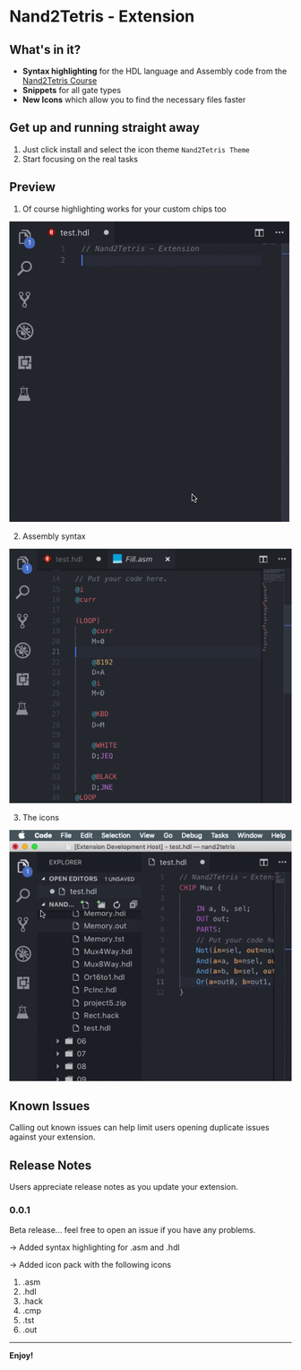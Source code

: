 # Nand2Tetris - Extension 
## What's in it?

* **Syntax highlighting** for the HDL language and Assembly code from the [Nand2Tetris Course](https://www.nand2tetris.org/)
* **Snippets** for all gate types
* **New Icons** which allow you to find the necessary files faster

## Get up and running straight away

1. Just click install and select the icon theme `Nand2Tetris Theme`
2. Start focusing on the real tasks

## Preview

1. Of course highlighting works for your custom chips too

![Syntax highlighting](preview-syntax.gif)

2. Assembly syntax

![Assembly Syntax](asm-syntax.png)

3. The icons

![Icon Pack](preview-icons.gif)

## Known Issues

Calling out known issues can help limit users opening duplicate issues against your extension.

## Release Notes

Users appreciate release notes as you update your extension.

### 0.0.1

Beta release... feel free to open an issue if you have any problems.

-> Added syntax highlighting for .asm and .hdl

-> Added icon pack with the following icons
1. .asm
2. .hdl
3. .hack
4. .cmp
5. .tst
6. .out


-------------------------------------
**Enjoy!**